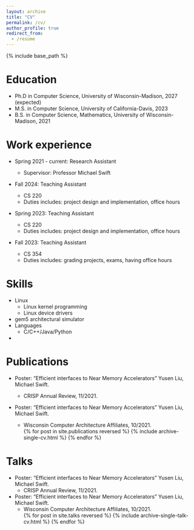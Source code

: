 ```yaml
---
layout: archive
title: "CV"
permalink: /cv/
author_profile: true
redirect_from:
  - /resume
---
```


{% include base_path %}

Education
======
* Ph.D in Computer Science, University of Wisconsin-Madison, 2027 (expected)
* M.S. in Computer Science, University of California-Davis, 2023
* B.S. in Computer Science, Mathematics, University of Wisconsin-Madison, 2021

Work experience
======

* Spring 2021 - current: Research Assistant
  * Supervisor: Professor Michael Swift
* Fall 2024: Teaching Assistant
  * CS 220
  * Duties includes: project design and implementation, office hours
* Spring 2023: Teaching Assistant
  * CS 220
  * Duties includes: project design and implementation, office hours

* Fall 2023: Teaching Assistant
  * CS 354
  * Duties includes: grading projects, exams, having office hours


Skills
======
* Linux
  * Linux kernel programming
  * Linux device drivers
* gem5 architectural simulator
* Languages
  * C/C++/Java/Python
* 

Publications
======
* Poster: “Efficient interfaces to Near Memory Accelerators” Yusen Liu, Michael Swift.
  * CRISP Annual Review, 11/2021.
* Poster: “Efficient interfaces to Near Memory Accelerators” Yusen Liu, Michael Swift.
  * Wisconsin Computer Architecture Affiliates, 10/2021. 
  
  <ul>{% for post in site.publications reversed %}
    {% include archive-single-cv.html %}
  {% endfor %}</ul>
  
Talks
======
* Poster: “Efficient interfaces to Near Memory Accelerators” Yusen Liu, Michael Swift.
  * CRISP Annual Review, 11/2021.
* Poster: “Efficient interfaces to Near Memory Accelerators” Yusen Liu, Michael Swift.
  * Wisconsin Computer Architecture Affiliates, 10/2021. 
  <ul>{% for post in site.talks reversed %}
    {% include archive-single-talk-cv.html  %}
  {% endfor %}</ul>




<!-- Teaching
======
  <ul>{% for post in site.teaching reversed %}
    {% include archive-single-cv.html %}
  {% endfor %}</ul> -->
  
<!-- Service and leadership
======
* Currently signed in to 43 different slack teams -->
